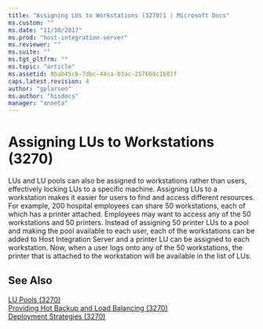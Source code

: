 ```yaml
---
title: "Assigning LUs to Workstations (3270)1 | Microsoft Docs"
ms.custom: ""
ms.date: "11/30/2017"
ms.prod: "host-integration-server"
ms.reviewer: ""
ms.suite: ""
ms.tgt_pltfrm: ""
ms.topic: "article"
ms.assetid: 8bab45c6-7dbc-44ca-b3ac-257680c1b81f
caps.latest.revision: 4
author: "gplarsen"
ms.author: "hisdocs"
manager: "anneta"
---
```

# Assigning LUs to Workstations (3270)
LUs and LU pools can also be assigned to workstations rather than users, effectively locking LUs to a specific machine. Assigning LUs to a workstation makes it easier for users to find and access different resources. For example, 200 hospital employees can share 50 workstations, each of which has a printer attached. Employees may want to access any of the 50 workstations and 50 printers. Instead of assigning 50 printer LUs to a pool and making the pool available to each user, each of the workstations can be added to Host Integration Server and a printer LU can be assigned to each workstation. Now, when a user logs onto any of the 50 workstations, the printer that is attached to the workstation will be available in the list of LUs.  
  
## See Also  
 [LU Pools (3270)](../core/lu-pools-3270-1.md)   
 [Providing Hot Backup and Load Balancing (3270)](../core/providing-hot-backup-and-load-balancing-3270-1.md)   
 [Deployment Strategies (3270)](../core/deployment-strategies-3270-1.md)